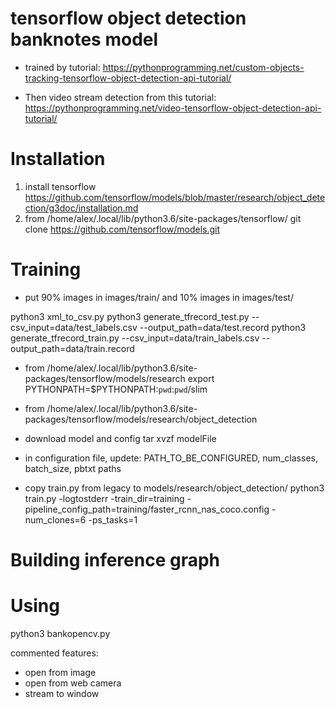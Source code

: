 # tensorflow object detection banknotes model
- trained by tutorial:
https://pythonprogramming.net/custom-objects-tracking-tensorflow-object-detection-api-tutorial/

- Then video stream detection from this tutorial:
https://pythonprogramming.net/video-tensorflow-object-detection-api-tutorial/

# Installation
1. install tensorflow
https://github.com/tensorflow/models/blob/master/research/object_detection/g3doc/installation.md
2. from /home/alex/.local/lib/python3.6/site-packages/tensorflow/
git clone https://github.com/tensorflow/models.git

# Training
- put 90% images in images/train/ and 10% images in images/test/

python3 xml_to_csv.py
python3 generate_tfrecord_test.py --csv_input=data/test_labels.csv  --output_path=data/test.record
python3 generate_tfrecord_train.py --csv_input=data/train_labels.csv  --output_path=data/train.record

- from /home/alex/.local/lib/python3.6/site-packages/tensorflow/models/research
export PYTHONPATH=$PYTHONPATH:`pwd`:`pwd`/slim

- from /home/alex/.local/lib/python3.6/site-packages/tensorflow/models/research/object_detection
- download model and config
tar xvzf modelFile

- in configuration file, updete: PATH_TO_BE_CONFIGURED, num_classes, batch_size, pbtxt paths

- copy train.py from legacy to models/research/object_detection/
python3 train.py -logtostderr -train_dir=training -pipeline_config_path=training/faster_rcnn_nas_coco.config -num_clones=6 -ps_tasks=1

# Building inference graph


# Using
python3 bankopencv.py

commented features:
- open from image
- open from web camera
- stream to window
